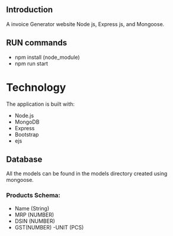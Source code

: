 ## Introduction

A invoice Generator website  Node js, Express js, and Mongoose.

## RUN commands

- npm install (node_module)
- npm run start 

# Technology

The application is built with:

- Node.js  
- MongoDB  
- Express  
- Bootstrap 
- ejs


## Database

All the models can be found in the models directory created using mongoose.

### Products Schema:

- Name (String)
- MRP (NUMBER)
- DSIN (NUMBER)
- GST(NUMBER)
-UNIT (PCS)